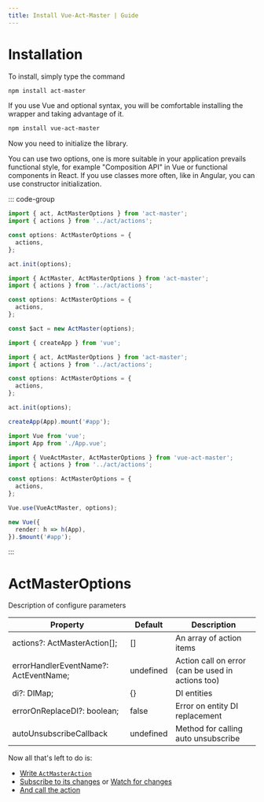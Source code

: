 ```yaml
---
title: Install Vue-Act-Master | Guide
---
```

# Installation


To install, simply type the command

```sh
npm install act-master
```

If you use Vue and optional syntax, you will be comfortable installing the wrapper and taking advantage of it.

```sh
npm install vue-act-master
```

Now you need to initialize the library.

You can use two options, one is more suitable in your application prevails functional style, for example "Composition API" in Vue or functional components in React.
If you use classes more often, like in Angular, you can use constructor initialization.


::: code-group
```ts [Function Style]
import { act, ActMasterOptions } from 'act-master';
import { actions } from '../act/actions';

const options: ActMasterOptions = {
  actions,
};

act.init(options);
```
```ts [Class Style]
import { ActMaster, ActMasterOptions } from 'act-master';
import { actions } from '../act/actions';

const options: ActMasterOptions = {
  actions,
};

const $act = new ActMaster(options);
```
```ts [Vue3 Composition API]
import { createApp } from 'vue';

import { act, ActMasterOptions } from 'act-master';
import { actions } from '../act/actions';

const options: ActMasterOptions = {
  actions,
};

act.init(options);

createApp(App).mount('#app');
```
```ts [Vue2]
import Vue from 'vue';
import App from './App.vue';

import { VueActMaster, ActMasterOptions } from 'vue-act-master';
import { actions } from '../act/actions';

const options: ActMasterOptions = {
  actions,
};

Vue.use(VueActMaster, options);

new Vue({
  render: h => h(App),
}).$mount('#app');
```
:::


# ActMasterOptions

Description of configure parameters


| Property                              | Default   | Description
| --- | --- | --- |
| actions?: ActMasterAction[];          | []        | An array of action items
| errorHandlerEventName?: ActEventName; | undefined | Action call on error (can be used in actions too)
| di?: DIMap;                           | {}        | DI entities
| errorOnReplaceDI?: boolean;           | false     | Error on entity DI replacement
| autoUnsubscribeCallback               | undefined | Method for calling auto unsubscribe


Now all that's left to do is:

- [Write `ActMasterAction`](act-master-action#actmasteraction)
- [Subscribe to its changes](exec-and-subscribe#subscribe-unsubscribe-on-off) or [Watch for changes](act-master-action#watch)
- [And call the action](exec-and-subscribe#exec)
